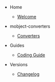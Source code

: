 - Home

  - [Welcome](/)

- mobject-converters

  - [Converters](converters.md)

- Guides

  - [Coding Guide](https://mobject-dev-team.github.io/mobject-coding-convention/#/)

- Versions

  - [Changelog](changelog.md)
